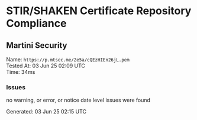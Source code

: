 # STIR/SHAKEN Certificate Repository Compliance

## Martini Security

Name: `https://p.mtsec.me/2e5a/cQEzHIEn26jL.pem`\
Tested At: 03 Jun 25 02:09 UTC\
Time: 34ms

### Issues

no warning, or error, or notice date level issues were found

Generated: 03 Jun 25 02:15 UTC